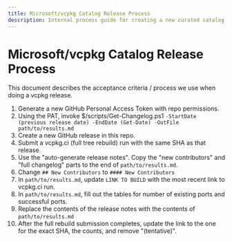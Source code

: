 ```yaml
---
title: Microsoft/vcpkg Catalog Release Process
description: Internal process guide for creating a new curated catalog release of vcpkg.
---
```


# Microsoft/vcpkg Catalog Release Process

This document describes the acceptance criteria / process we use when doing a vcpkg release.

1. Generate a new GitHub Personal Access Token with repo permissions.
1. Using the PAT, invoke $/scripts/Get-Changelog.ps1 `-StartDate (previous release date) -EndDate (Get-Date) -OutFile path/to/results.md`
1. Create a new GitHub release in this repo.
1. Submit a vcpkg.ci (full tree rebuild) run with the same SHA as that release.
1. Use the "auto-generate release notes". Copy the "new contributors" and "full changelog" parts to the end of `path/to/results.md`.
1. Change `## New Contributors` to `#### New Contributors`
1. In `path/to/results.md`, update `LINK TO BUILD` with the most recent link to vcpkg.ci run.
1. In `path/to/results.md`, fill out the tables for number of existing ports and successful ports.
1. Replace the contents of the release notes with the contents of `path/to/results.md`
1. After the full rebuild submission completes, update the link to the one for the exact SHA, the counts, and remove "(tentative)".
